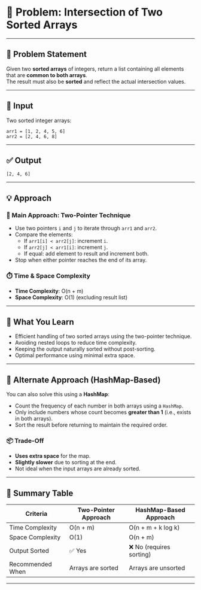# 🔗 Problem: Intersection of Two Sorted Arrays

---

## 📜 Problem Statement

Given two **sorted arrays** of integers, return a list containing all elements that are **common to both arrays**.  
The result must also be **sorted** and reflect the actual intersection values.

---

## 🔢 Input

Two sorted integer arrays:
```text
arr1 = [1, 2, 4, 5, 6]
arr2 = [2, 4, 6, 8]
```

---

## ✅ Output

```text
[2, 4, 6]
```

---

## 💡 Approach

### 🧭 Main Approach: Two-Pointer Technique

- Use two pointers `i` and `j` to iterate through `arr1` and `arr2`.
- Compare the elements:
  - If `arr1[i] < arr2[j]`: increment `i`.
  - If `arr2[j] < arr1[i]`: increment `j`.
  - If equal: add element to result and increment both.
- Stop when either pointer reaches the end of its array.

### ⏱️ Time & Space Complexity

- **Time Complexity**: O(n + m)
- **Space Complexity**: O(1) (excluding result list)

---

## 🧠 What You Learn

- Efficient handling of two sorted arrays using the two-pointer technique.
- Avoiding nested loops to reduce time complexity.
- Keeping the output naturally sorted without post-sorting.
- Optimal performance using minimal extra space.

---

## 🧺 Alternate Approach (HashMap-Based)

You can also solve this using a **HashMap**:

- Count the frequency of each number in both arrays using a `HashMap`.
- Only include numbers whose count becomes **greater than 1** (i.e., exists in both arrays).
- Sort the result before returning to maintain the required order.

### 📦 Trade-Off

- **Uses extra space** for the map.
- **Slightly slower** due to sorting at the end.
- Not ideal when the input arrays are already sorted.

---

## 🧾 Summary Table

| Criteria              | Two-Pointer Approach | HashMap-Based Approach     |
|----------------------|----------------------|----------------------------|
| Time Complexity       | O(n + m)             | O(n + m + k log k)         |
| Space Complexity      | O(1)                 | O(n + m)                   |
| Output Sorted         | ✅ Yes                | ❌ No (requires sorting)   |
| Recommended When      | Arrays are sorted    | Arrays are unsorted        |

---

